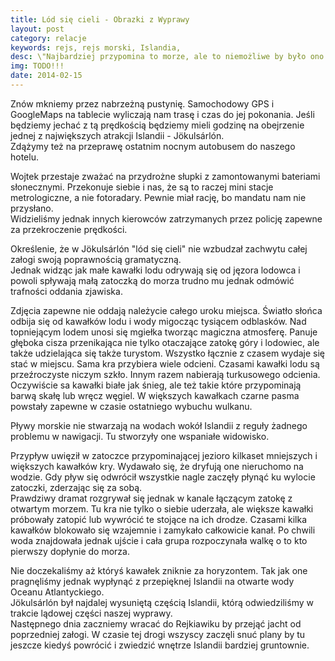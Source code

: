 ```yaml
---
title: Lód się cieli - Obrazki z Wyprawy
layout: post
category: relacje
keywords: rejs, rejs morski, Islandia, 
desc: \"Najbardziej przypomina to morze, ale to niemożliwe by było ono zawieszone pomiędzy górami a niebem.\" Relacja z rejsu Islandia - Wyspy Owcze - Szkocja - Hebrydy - Mann - Irlandia.
img: TODO!!!
date: 2014-02-15
---
```


Znów mkniemy przez nabrzeżną pustynię. Samochodowy GPS i GoogleMaps na tablecie wyliczają nam trasę i czas do jej pokonania. Jeśli 
będziemy jechać z tą prędkością będziemy mieli godzinę na obejrzenie jednej z największych atrakcji Islandii - Jökulsárlón.  
Zdążymy też na przeprawę ostatnim nocnym autobusem do naszego hotelu.

Wojtek przestaje zważać na przydrożne słupki z zamontowanymi bateriami słonecznymi. Przekonuje siebie i nas, że są 
to raczej mini stacje metrologiczne, a nie fotoradary. Pewnie miał rację, bo mandatu nam nie przysłano.  
Widzieliśmy jednak innych kierowców zatrzymanych przez policję zapewne za przekroczenie prędkości.  

Określenie, że w Jökulsárlón "lód się cieli" nie wzbudzał zachwytu całej załogi swoją poprawnością gramatyczną.   
Jednak widząc jak małe kawałki lodu odrywają się od jęzora lodowca i powoli spływają małą zatoczką do morza trudno 
mu jednak odmówić trafności oddania zjawiska.

Zdjęcia zapewne nie oddają należycie całego uroku miejsca. Światło słońca odbija się od kawałków lodu i wody migocząc 
tysiącem odblasków. Nad topniejącym lodem unosi się mgiełka tworząc magiczna atmosferę. Panuje głęboka cisza przenikająca 
nie tylko otaczające zatokę góry i lodowiec, ale także udzielająca się także turystom. Wszystko łącznie z czasem wydaje się 
stać w miejscu.
Sama kra przybiera wiele odcieni. Czasami kawałki lodu są przeźroczyste niczym szkło. Innym razem nabierają turkusowego odcienia.
Oczywiście sa kawałki białe jak śnieg, ale też takie które przypominają barwą skałę lub wręcz węgiel. W większych kawałkach czarne
pasma powstały zapewne w czasie ostatniego wybuchu wulkanu.

Pływy morskie nie stwarzają na wodach wokół Islandii z reguły żadnego problemu w nawigacji. Tu stworzyły one wspaniałe 
widowisko.  

Przypływ uwięził w zatoczce przypominającej jezioro kilkaset mniejszych i większych kawałków kry. Wydawało się, że dryfują 
one nieruchomo na wodzie. Gdy pływ się odwrócił wszystkie nagle zaczęły płynąć ku wylocie zatoczki, zderzając się za sobą.  
Prawdziwy dramat rozgrywał się jednak w kanale łączącym zatokę z otwartym morzem. Tu kra nie tylko o siebie uderzała, ale większe 
kawałki próbowały zatopić lub wywrócić te stojące na ich drodze. Czasami kilka kawałków blokowało się wzajemnie i zamykało 
całkowicie kanał. Po chwili woda znajdowała jednak ujście i cała grupa rozpoczynała walkę o to kto pierwszy dopłynie do morza.

Nie doczekaliśmy aż któryś kawałek zniknie za horyzontem. Tak jak one pragnęliśmy jednak wypłynąć z przepięknej Islandii 
na otwarte wody Oceanu Atlantyckiego.  
Jökulsárlón był najdalej wysuniętą częścią Islandii, którą odwiedziliśmy w trakcie lądowej części naszej wyprawy.  
Następnego dnia zaczniemy wracać do Rejkiawiku by przejąć jacht od poprzedniej załogi. W czasie tej drogi wszyscy zaczęli 
snuć plany by tu jeszcze kiedyś powrócić i zwiedzić wnętrze Islandii bardziej gruntownie.